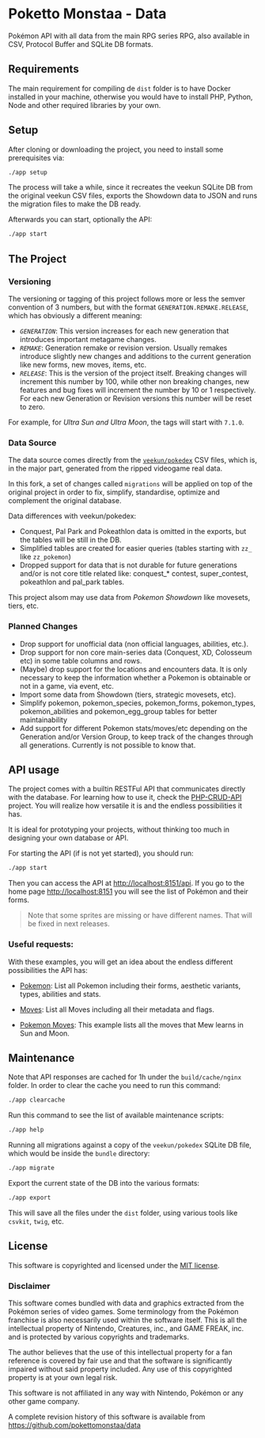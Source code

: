 # Poketto Monstaa - Data
Pokémon API with all data from the main RPG series RPG, also available in CSV, Protocol Buffer and SQLite DB formats.

## Requirements
The main requirement for compiling de `dist` folder is to have Docker installed in your machine,
otherwise you would have to install PHP, Python, Node and other required libraries by your own.

## Setup
After cloning or downloading the project, you need to install some prerequisites via:
```bash
./app setup
```

The process will take a while, since it recreates the veekun SQLite DB from the original veekun CSV files,
exports the Showdown data to JSON and runs the migration files to make the DB ready.

Afterwards you can start, optionally the API:
```bash
./app start
```

## The Project

### Versioning
The versioning or tagging of this project follows more or less the semver convention of 3 numbers, but
with the format `GENERATION.REMAKE.RELEASE`, which has obviously a different meaning:

- _`GENERATION`_: This version increases for each new generation that introduces important metagame changes.
- _`REMAKE`_: Generation remake or revision version. Usually remakes introduce slightly new changes and additions
to the current generation like new forms, new moves, items, etc.
- _`RELEASE`_: This is the version of the project itself. Breaking changes will increment this number by 100, while other
non breaking changes, new features and bug fixes will increment the number by 10 or 1 respectively.
For each new Generation or Revision versions this number will be reset to zero.

For example, for *Ultra Sun and Ultra Moon*, the tags will start with `7.1.0`.

### Data Source
The data source comes directly from the 
[`veekun/pokedex`](https://github.com/veekun/pokedex) CSV files,
which is, in the major part, generated from the ripped videogame real data.

In this fork, a set of changes called `migrations` will be applied on top of the original project
in order to fix, simplify, standardise, optimize and complement the original database.

Data differences with veekun/pokedex:

- Conquest, Pal Park and Pokeathlon data is omitted in the exports, but the tables will be still in the DB.
- Simplified tables are created for easier queries (tables starting with `zz_` like `zz_pokemon`)
- Dropped support for data that is not durable for future generations and/or is not core title related like:
  conquest_* contest, super_contest, pokeathlon and pal_park tables.

This project alsom may use data from *Pokemon Showdown* like movesets, tiers, etc.

### Planned Changes
- Drop support for unofficial data (non official languages, abilities, etc.).
- Drop support for non core main-series data (Conquest, XD, Colosseum etc) in some table columns and rows.
- (Maybe) drop support for the locations and encounters data. It is only necessary to keep the information whether a Pokemon
is obtainable or not in a game, via event, etc.
- Import some data from Showdown (tiers, strategic movesets, etc).
- Simplify pokemon, pokemon_species, pokemon_forms, pokemon_types, pokemon_abilities and pokemon_egg_group
tables for better maintainability
- Add support for different Pokemon stats/moves/etc depending on the Generation and/or Version Group,
to keep track of the changes through all generations. Currently is not possible to know that.

## API usage
The project comes with a builtin RESTFul API that communicates directly with the database.
For learning how to use it, check the [PHP-CRUD-API](https://github.com/mevdschee/php-crud-api#usage) project.
You will realize how versatile it is and the endless possibilities it has.

It is ideal for prototyping your projects, without thinking too much in designing your own database or API.

For starting the API (if is not yet started), you should run:

```bash
./app start
```

Then you can access the API at [http://localhost:8151/api](http://localhost:8151/api).
If you go to the home page [http://localhost:8151](http://localhost:8151) you will see the list of Pokémon and their
forms.

> Note that some sprites are missing or have different names. That will be fixed in next releases.

### Useful requests:
With these examples, you will get an idea about the endless different possibilities the API has:

- [Pokemon](http://localhost:8151/api/pokemon_species?include=pokemon,pokemon_types,pokemon_stats,pokemon_abilities,pokemon_forms&transform=1): List all Pokemon including their forms, aesthetic variants, types, abilities and stats.

- [Moves](http://localhost:8151/api/moves?include=move_meta,move_flag_map&transform=1): List all Moves including all their metadata and flags.

- [Pokemon Moves](http://localhost:8151/api/pokemon_moves?filter[]=pokemon_id,eq,151&filter[]=version_group_id,eq,17&include=moves&order[]=pokemon_move_method_id&order[]=level&page=1,1000&transform=1): This example lists all the moves
that Mew learns in Sun and Moon.


## Maintenance

Note that API responses are cached for 1h under the `build/cache/nginx` folder. In order to clear the cache you need to
run this command:

```bash
./app clearcache
```

Run this command to see the list of available maintenance scripts:
```bash
./app help
```

Running all migrations against a copy of the `veekun/pokedex` SQLite DB file,
which would be inside the `bundle` directory:
```bash
./app migrate
```

Export the current state of the DB into the various formats:
```bash
./app export
```
This will save all the files under the `dist` folder, using various tools like `csvkit`, `twig`, etc.

## License

This software is copyrighted and licensed under the 
[MIT license](https://github.com/pokettomonstaa/data/LICENSE).

### Disclaimer

This software comes bundled with data and graphics extracted from the
Pokémon series of video games. Some terminology from the Pokémon franchise is
also necessarily used within the software itself. This is all the intellectual
property of Nintendo, Creatures, inc., and GAME FREAK, inc. and is protected by
various copyrights and trademarks.

The author believes that the use of this intellectual property for a fan reference
is covered by fair use and that the software is significantly impaired without said
property included. Any use of this copyrighted property is at your own legal risk.

This software is not affiliated in any way with Nintendo,
Pokémon or any other game company.

A complete revision history of this software is available from
https://github.com/pokettomonstaa/data
